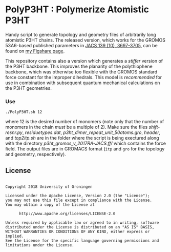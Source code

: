 # PolyP3HT : Polymerize Atomistic P3HT

Handy script to generate topology and geometry files of arbitrarily long atomistic P3HT chains.
The released version, which works for the GROMOS 53A6-based published parameters in [JACS 139 (10), 3697-3705](https://pubs.acs.org/doi/abs/10.1021/jacs.6b11717), can be found on [my Figshare page](https://figshare.com/articles/Polymerize_Atomistic_P3HT/5853060).

This repository contains also a version which generates a *stiffer* version of the P3HT backbone. This improves the planarity of the polythiophene backbone, which was otherwise too flexible with the GROMOS standard force constant for the improper dihedrals. This model is *recommended* for use in combination with subsequent quantum mechanical calculations on the P3HT geometries.


### Use

<pre><code>./PolyP3HT.sh 12
</code></pre>

where 12 is the desired number of monomers (note only that the number of monomers in the chain *must* be a multiple of 2). Make sure the files *shift-resnr.py*, *residuetypes.dat*, *p3ht_dimer_repeat_unit_50atoms.gro*, *header*, and *top2itp.sh* are in the folder where the script is being exectured along with the directory *p3ht_gromos_v_2017RA-JACS.ff/* which contains the force field. The output files are in GROMACS format (`itp` and `gro` for the topology and geometry, respectively).

## License

<pre><code>
Copyright 2018 University of Groningen

Licensed under the Apache License, Version 2.0 (the "License");
you may not use this file except in compliance with the License.
You may obtain a copy of the License at

      http://www.apache.org/licenses/LICENSE-2.0

Unless required by applicable law or agreed to in writing, software
distributed under the License is distributed on an "AS IS" BASIS,
WITHOUT WARRANTIES OR CONDITIONS OF ANY KIND, either express or implied.
See the License for the specific language governing permissions and
limitations under the License.
</code></pre>
